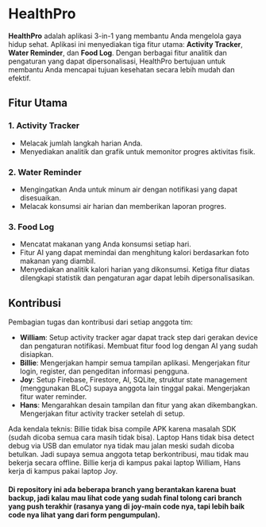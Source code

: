 # HealthPro
**HealthPro** adalah aplikasi 3-in-1 yang membantu Anda mengelola gaya hidup sehat. Aplikasi ini menyediakan tiga fitur utama: **Activity Tracker**, **Water Reminder**, dan **Food Log**. Dengan berbagai fitur analitik dan pengaturan yang dapat dipersonalisasi, HealthPro bertujuan untuk membantu Anda mencapai tujuan kesehatan secara lebih mudah dan efektif.

## Fitur Utama
### 1. **Activity Tracker**
   - Melacak jumlah langkah harian Anda.
   - Menyediakan analitik dan grafik untuk memonitor progres aktivitas fisik.
### 2. **Water Reminder**
   - Mengingatkan Anda untuk minum air dengan notifikasi yang dapat disesuaikan.
   - Melacak konsumsi air harian dan memberikan laporan progres.
### 3. **Food Log**
   - Mencatat makanan yang Anda konsumsi setiap hari.
   - Fitur AI yang dapat memindai dan menghitung kalori berdasarkan foto makanan yang diambil.
   - Menyediakan analitik kalori harian yang dikonsumsi.
Ketiga fitur diatas dilengkapi statistik dan pengaturan agar dapat lebih dipersonalisasikan.

## Kontribusi
Pembagian tugas dan kontribusi dari setiap anggota tim:
- **William**: Setup activity tracker agar dapat track step dari gerakan device dan pengaturan notifikasi. Membuat fitur food log dengan AI yang sudah disiapkan.
- **Billie**: Mengerjakan hampir semua tampilan aplikasi. Mengerjakan fitur login, register, dan pengeditan informasi pengguna.
- **Joy**: Setup Firebase, Firestore, AI, SQLite, struktur state management (menggunakan BLoC) supaya anggota lain tinggal pakai. Mengerjakan fitur water reminder.
- **Hans**: Mengarahkan desain tampilan dan fitur yang akan dikembangkan. Mengerjakan fitur activity tracker setelah di setup.

Ada kendala teknis: Billie tidak bisa compile APK karena masalah SDK (sudah dicoba semua cara masih tidak bisa). Laptop Hans tidak bisa detect debug via USB dan emulator nya tidak mau jalan meski sudah dicoba betulkan. Jadi supaya semua anggota tetap berkontribusi, mau tidak mau bekerja secara offline. Billie kerja di kampus pakai laptop William, Hans kerja di kampus pakai laptop Joy.

#### Di repository ini ada beberapa branch yang berantakan karena buat backup, jadi kalau mau lihat code yang sudah final tolong cari branch yang push terakhir (rasanya yang di joy-main code nya, tapi lebih baik code nya lihat yang dari form pengumpulan).
